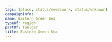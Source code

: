 ```yaml
---
tags: [place, status/needswork, status/unknown]
campaignInfo:
name: Eastern Green Sea
typeOf: region
partOf: Taelgar
title: Eastern Green Sea
---
```


